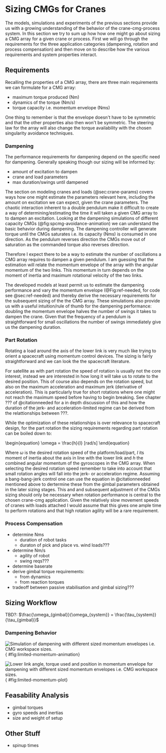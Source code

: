 
# Sizing CMGs for Cranes

The models, simulations and experiments of the previous sections provide us with a growing understanding of the behavior of the crane-cmg-process system.
In this section we try to sum up how how one might go about sizing a CMG array for a given crane or process.
First we will go through the requirements for the three application categories (dampening, rotation and process compensation) and then move on to describe how the various requirements and system properties interact.

## Requirements

Recalling the properties of a CMG array, there are three main requirements we can formulate for a CMG array:

- maximum torque produced (Nm)
- dynamics of the torque (Nm/s)
- torque capacity i.e. momentum envelope (Nms)

One thing to remember is that the envelope doesn't have to be symmetric and that the other properties also then won't be symmetric.
The steering law for the array will also change the torque availability with the chosen singularity avoidance techniques.

### Dampening

The performance requirements for dampening depend on the specific need for dampening.
Generally speaking though our sizing will be informed by:

- amount of excitation to dampen
- crane and load parameters
- max duration/swings until dampened

The section on modeling cranes and loads (@sec:crane-params) covers ways how one might estimate the parameters relevant here, including the amount on excitation we can expect, given the crane parameters.
The chaotic interaction inherent to a double pendulum make it difficult to create a way of determining/estimating the time it will taken a given CMG array to to dampen an excitation.
Looking at the dampening simulations of different capacity CMGs (@fig:spcmg-avoidance-animation) we can understand the basic behavior during dampening.
The dampening controller will generate torque until the CMGs saturates i.e. its capacity (Nms) is consumed in one direction.
As the pendulum reverses direction the CMGs move out of saturation as the commanded torque also reverses direction.

Therefore I expect there to be a way to estimate the number of oscillations a CMG array requires to dampen a given pendulum.
I am guessing that the estimation will relate the momentum envelope of the array with the angular momentum of the two links.
This momentum in turn depends on the moment of inertia and maximum rotational velocity of the two links.

The developed models at least permit us to estimate the dampening performance and vary the momentum envelope (@Fig:ref-needed, for code see @sec:ref-needed) and thereby derive the necessary requirements for the subsequent sizing of the the CMG array.
These simulations also provide us with a useful intuition/rule of thumb for the dampening performance: doubling the momentum envelope halves the number of swings it takes to dampen the crane.
Given that the frequency of a pendulum is straightforward for small oscillations the number of swings immediately give us the dampening duration.

### Part Rotation

Rotating a load around the axis of the lower link is very much like trying to orient a spacecraft using momentum control devices.
The sizing is fairly straightforward and we can look the the spacecraft literature.

For satellite as with part rotation the speed of rotation is usually not the core interest, instead we are interested in how long it will take us to rotate to the desired position.
This of course also depends on the rotation speed, but also on the maximum acceleration and maximum jerk (derivative of acceleration).
This is particularly true for short rotations where one might not reach the maximum speed before having to begin breaking.
See chapter ??? of @citationneeded for a in depth discussion of this and how the duration of the jerk- and acceleration-limited regime can be derived from the relattionships between ???.

While the optimization of these relationships is over relevance to spacecraft design, for the part rotation the sizing requirements regarding part rotation can be boiled down to:

\begin{equation}
\omega = \frac{h}{I} [rad/s]
\end{equation}

Where $\omega$ is the desired rotation speed of the platform/load/part, $I$ its moment of inertia about the axis in line with the lower link and $h$ the combined angular momentum of the gyroscopes in the CMG array.
When selecting the desired rotation speed remember to take into account that small rotation angles will fall into the jerk- or acceleration regime.
Assuming a bang-bang-jerk control one can use the equation in @citationneeded mentioned above to dertermine these from the gimbal parameters obtained in the later sizing stages.
This and and subsequent adjustment of the CMGs sizing should only be necessary when rotation performance is central to the chosen crane-cmg application.
Given the relatively slow movement speeds of cranes with loads attached I would assume that this gives one ample time to perform rotations and that high rotation agility will be a rare requirement. 

### Process Compensation

- determine Nms
  - duration of robot tasks
  - duraton of pick and place vs. wind loads???
- determine Nm/s
  - agility of robot
  - swing reqs???
- determine baserate
- derive gimbal torque requirements:
  - from dynamics
  - from reaction torques
- tradeoff between passive stabilisation and gimbal sizing???

## Sizing Workflow

TBD?: $\frac{\omega_{gimbal}}{\omega_{system}} = \frac{\tau_{system}}{\tau_{gimbal}}$

### Dampening Behavior

![Simulation of dampening with different sized momentum envelopes i.e. CMG workspace sizes.](./figures/dp-controller-limited-momentum.gif){ #fig:limited-momentum-animation}

![Lower link angle, torque used and position in momentum envelope for dampening with different sized momentum envelopes i.e. CMG workspace sizes.](./figures/dp-2d-distmass-limited-momentum.svg){ #fig:limited-momentum-plot}

## Feasability Analysis

- gimbal torques
- gyro speeds and inertias
- size and weight of setup

## Other Stuff

- spinup times